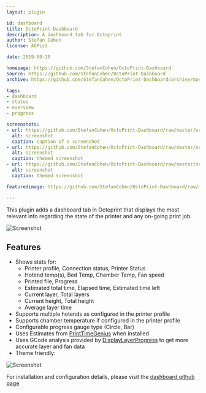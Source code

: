```yaml
---
layout: plugin

id: dashboard
title: OctoPrint-Dashboard
description: A dashboard tab for Octoprint
author: Stefan Cohen
license: AGPLv3

date: 2019-09-10

homepage: https://github.com/StefanCohen/OctoPrint-Dashboard
source: https://github.com/StefanCohen/OctoPrint-Dashboard
archive: https://github.com/StefanCohen/OctoPrint-Dashboard/archive/master.zip

tags:
- dashboard
- status
- overview
- progress

screenshots:
- url: https://github.com/StefanCohen/OctoPrint-Dashboard/raw/master/screenshot.png
  alt: screenshot
  caption: caption of a screenshot
- url: https://github.com/StefanCohen/OctoPrint-Dashboard/raw/master/screenshot-theme.png
  alt: screenshot
  caption: themed screenshot
- url: https://github.com/StefanCohen/OctoPrint-Dashboard/raw/master/screenshot-theme2.png
  alt: screenshot
  caption: themed screenshot

featuredimage: https://github.com/StefanCohen/OctoPrint-Dashboard/raw/master/screenshot.png

---
```

This plugin adds a  dashboard tab in Octoprint that displays the most relevant info regarding the state of the printer and any on-going print job.

![Screenshot](https://github.com/StefanCohen/OctoPrint-Dashboard/raw/master/screenshot.png)

## Features

* Shows stats for:
    * Printer profile, Connection status, Printer Status
    * Hotend temp(s), Bed Temp, Chamber Temp, Fan speed
    * Printed file, Progress
    * Estimated total time, Elapsed time, Estimated time left
    * Current layer, Total layers
    * Current height, Total height
    * Average layer time
* Supports multiple hotends as configured in the printer profile
* Supports chamber temperature if configured in the printer profile
* Configurable progress gauge type (Circle, Bar)
* Uses Estimates from [PrintTimeGenius](https://plugins.octoprint.org/plugins/PrintTimeGenius/) when installed
* Uses GCode analysis provided by [DisplayLayerProgress](https://plugins.octoprint.org/plugins/DisplayLayerProgress/) to get more accurate layer and fan data
* Theme friendly:

![Screenshot](https://github.com/StefanCohen/OctoPrint-Dashboard/raw/master/screenshot-theme.png)


For installation and configuration details, please visit the [dashboard github page](https://github.com/StefanCohen/OctoPrint-Dashboard) 
